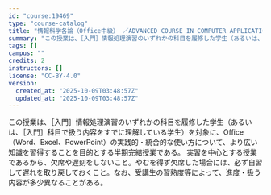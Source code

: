 ```yaml
---
id: "course:19469"
type: "course-catalog"
title: "情報科学各論（Office中級） ／ADVANCED COURSE IN COMPUTER APPLICATIONS"
summary: "この授業は、［入門］情報処理演習のいずれかの科目を履修した学生（あるいは、［入門］科目で扱う内容をすでに理解している学生）を対象に、Office（Word、Excel、PowerPoint）の実践的・統合的な使い方について、より広い知識を習…"
tags: []
campus: ""
credits: 2
instructors: []
license: "CC-BY-4.0"
version:
  created_at: "2025-10-09T03:48:57Z"
  updated_at: "2025-10-09T03:48:57Z"
---
```

この授業は、［入門］情報処理演習のいずれかの科目を履修した学生（あるいは、［入門］科目で扱う内容をすでに理解している学生）を対象に、Office（Word、Excel、PowerPoint）の実践的・統合的な使い方について、より広い知識を習得することを目的とする半期完結授業である。 実習を中心とする授業であるから、欠席や遅刻をしないこと。やむを得ず欠席した場合には、必ず自習して遅れを取り戻しておくこと。なお、受講生の習熟度等によって、進度・扱う内容が多少異なることがある。
